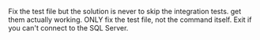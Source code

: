 Fix the test file but the solution is never to skip the integration tests. get them actually working.
ONLY fix the test file, not the command itself.
Exit if you can't connect to the SQL Server.
